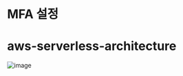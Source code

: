 # MFA 설정

# aws-serverless-architecture

![image](https://github.com/hanjhoon/aws-serverless-architecture/assets/121271030/705fc38f-0e04-4e07-900a-c4439117b01f)
